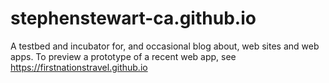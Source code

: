 # stephenstewart-ca.github.io
A testbed and incubator for, and occasional blog about, web sites and web apps. To preview a prototype of a recent web app, see https://firstnationstravel.github.io
